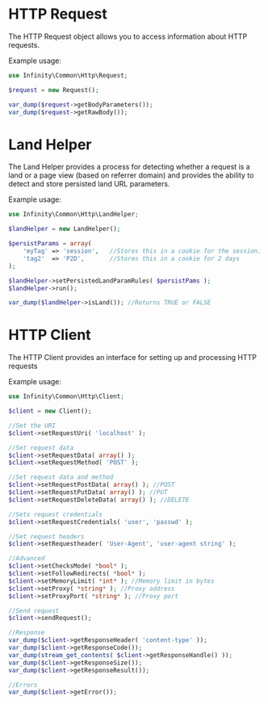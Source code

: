 HTTP Request
=====================

The HTTP Request object allows you to access information about HTTP requests.

Example usage:

```php
use Infinity\Common\Http\Request;

$request = new Request();

var_dump($request->getBodyParameters());
var_dump($request->getRawBody());

```

Land Helper
=====================

The Land Helper provides a process for detecting whether a request is
a land or a page view (based on referrer domain) and provides the ability
to detect and store persisted land URL parameters.

Example usage:

```php
use Infinity\Common\Http\LandHelper;

$landHelper = new LandHelper();

$persistParams = array(
    'myTag' => 'session',   //Stores this in a cookie for the session.
    'tag2'  => 'P2D',       //Stores this in a cookie for 2 days
);

$landHelper->setPersistedLandParamRules( $persistPams );
$landHelper->run();

var_dump($landHelper->isLand()); //Returns TRUE or FALSE

```

HTTP Client
=====================

The HTTP Client provides an interface for setting up and processing HTTP requests

Example usage:

```php
use Infinity\Common\Http\Client;

$client = new Client();

//Set the URI
$client->setRequestUri( 'localhost' );

//Set request data
$client->setRequestData( array() );
$client->setRequestMethod( 'POST' );

//Set request data and method
$client->setRequestPostData( array() ); //POST
$client->setRequestPutData( array() ); //PUT
$client->setRequestDeleteData( array() ); //DELETE

//Sets request credentials
$client->setRequestCredentials( 'user', 'passwd' );

//Set request headers
$client->setRequestheader( 'User-Agent', 'user-agent string' );

//Advanced
$client->setChecksMode( *bool* );
$client->setFollowRedirects( *bool* );
$client->setMemoryLimit( *int* ); //Memory limit in bytes
$client->setProxy( *string* ); //Proxy address
$client->setProxyPort( *string* ); //Proxy port

//Send request
$client->sendRequest();

//Response
var_dump($client->getResponseHeader( 'content-type' ));
var_dump($client->getResponseCode());
var_dump(stream_get_contents( $client->getResponseHandle() ));
var_dump($client->getResponseSize());
var_dump($client->getResponseResult());

//Errors
var_dump($client->getError());

```
